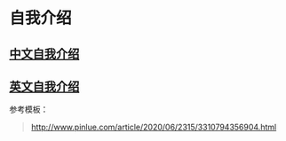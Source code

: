 # 自我介绍

## [中文自我介绍](./chinese-self-introduction.md)

## [英文自我介绍](./english-self-introduction.md)

参考模板：
> http://www.pinlue.com/article/2020/06/2315/3310794356904.html